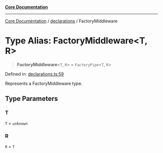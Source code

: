 [**Core Documentation**](../../README.md)

***

[Core Documentation](../../README.md) / [declarations](../README.md) / FactoryMiddleware

# Type Alias: FactoryMiddleware\<T, R\>

> **FactoryMiddleware**\<`T`, `R`\> = `FactoryPipe`\<`T`, `R`\>

Defined in: [declarations.ts:59](https://github.com/stonemjs/core/blob/e2200da501349da1fec304d821c002bb6d055b61/src/declarations.ts#L59)

Represents a FactoryMiddleware type.

## Type Parameters

### T

`T` = `unknown`

### R

`R` = `T`
